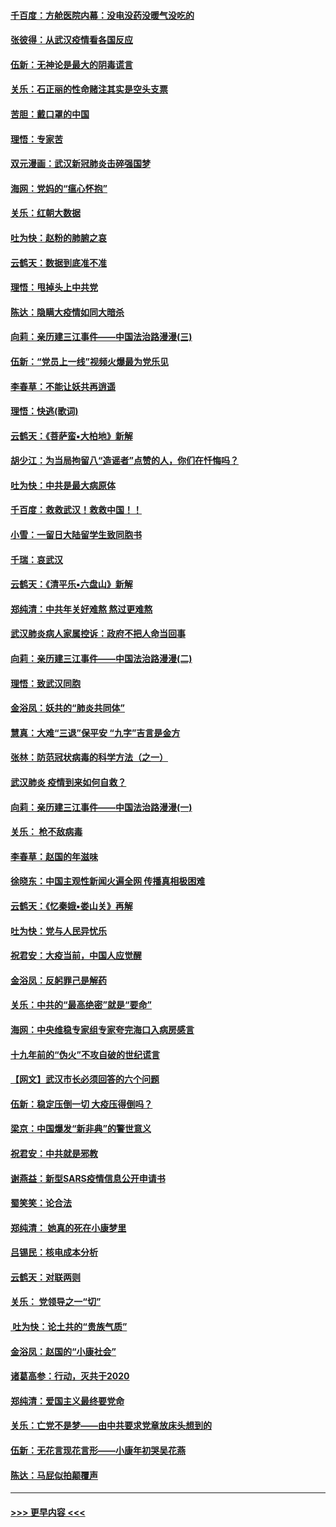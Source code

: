 #### [千百度：方舱医院内幕：没电没药没暖气没吃的](../pages/nsc993/n11850211.md?t=02072333) 
#### [张彼得：从武汉疫情看各国反应](../pages/nsc993/n11850102.md?t=02072333) 
#### [伍新：无神论是最大的阴毒谎言](../pages/nsc993/n11846129.md?t=02072333) 
#### [关乐：石正丽的性命赌注其实是空头支票](../pages/nsc993/n11846109.md?t=02072333) 
#### [苦胆：戴口罩的中国](../pages/nsc993/n11845576.md?t=02072333) 
#### [理悟：专家苦](../pages/nsc993/n11845564.md?t=02072333) 
#### [双元漫画：武汉新冠肺炎击碎强国梦](../pages/nsc993/n11843320.md?t=02072333) 
#### [海网：党妈的“瘟心怀抱”](../pages/nsc993/n11840740.md?t=02072333) 
#### [关乐：红朝大数据](../pages/nsc993/n11840675.md?t=02072333) 
#### [吐为快：赵粉的肺腑之哀](../pages/nsc993/n11840618.md?t=02072333) 
#### [云鹤天：数据到底准不准](../pages/nsc993/n11840325.md?t=02072333) 
#### [理悟：甩掉头上中共党](../pages/nsc993/n11838826.md?t=02072333) 
#### [陈达：隐瞒大疫情如同大暗杀](../pages/nsc993/n11838771.md?t=02072333) 
#### [向莉：亲历建三江事件——中国法治路漫漫(三)](../pages/nsc993/n11831825.md?t=02072333) 
#### [伍新：“党员上一线”视频火爆最为党乐见](../pages/nsc993/n11838200.md?t=02072333) 
#### [李春草：不能让妖共再逍遥](../pages/nsc993/n11838102.md?t=02072333) 
#### [理悟：快逃(歌词)](../pages/nsc993/n11838083.md?t=02072333) 
#### [云鹤天：《菩萨蛮▪大柏地》新解](../pages/nsc993/n11838059.md?t=02072333) 
#### [胡少江：为当局拘留八“造谣者”点赞的人，你们在忏悔吗？](../pages/nsc993/n11836801.md?t=02072333) 
#### [吐为快：中共是最大病原体](../pages/nsc993/n11836748.md?t=02072333) 
#### [千百度：救救武汉！救救中国！！](../pages/nsc993/n11836145.md?t=02072333) 
#### [小雪：一留日大陆留学生致同胞书](../pages/nsc993/n11834624.md?t=02072333) 
#### [千瑞：哀武汉](../pages/nsc993/n11833647.md?t=02072333) 
#### [云鹤天：《清平乐▪六盘山》新解](../pages/nsc993/n11833611.md?t=02072333) 
#### [郑纯清：中共年关好难熬 熬过更难熬](../pages/nsc993/n11833489.md?t=02072333) 
#### [武汉肺炎病人家属控诉：政府不把人命当回事](../pages/nsc993/n11833205.md?t=02072333) 
#### [向莉：亲历建三江事件——中国法治路漫漫(二)](../pages/nsc993/n11829102.md?t=02072333) 
#### [理悟：致武汉同胞](../pages/nsc993/n11831522.md?t=02072333) 
#### [金浴凤：妖共的“肺炎共同体”](../pages/nsc993/n11829448.md?t=02072333) 
#### [慧真：大难“三退”保平安 “九字”吉言是金方](../pages/nsc993/n11829501.md?t=02072333) 
#### [张林：防范冠状病毒的科学方法（之一）](../pages/nsc993/n11828618.md?t=02072333) 
#### [武汉肺炎 疫情到来如何自救？](../pages/nsc993/n11827632.md?t=02072333) 
#### [向莉：亲历建三江事件——中国法治路漫漫(一)](../pages/nsc993/n11827190.md?t=02072333) 
#### [关乐： 枪不敌病毒](../pages/nsc993/n11826746.md?t=02072333) 
#### [李春草：赵国的年滋味](../pages/nsc993/n11826321.md?t=02072333) 
#### [徐晓东：中国主观性新闻火遍全网 传播真相极困难](../pages/nsc993/n11826508.md?t=02072333) 
#### [云鹤天：《忆秦娥▪娄山关》再解](../pages/nsc993/n11824682.md?t=02072333) 
#### [吐为快：党与人民异忧乐](../pages/nsc993/n11824660.md?t=02072333) 
#### [祝君安：大疫当前，中国人应觉醒](../pages/nsc993/n11821946.md?t=02072333) 
#### [金浴凤：反躬罪己是解药](../pages/nsc993/n11820280.md?t=02072333) 
#### [关乐：中共的“最高绝密”就是“要命”](../pages/nsc993/n11816946.md?t=02072333) 
#### [海网：中央维稳专家组专家夸完海口入病房感言](../pages/nsc993/n11815138.md?t=02072333) 
#### [十九年前的“伪火”不攻自破的世纪谎言](../pages/nsc993/n11813238.md?t=02072333) 
#### [【网文】武汉市长必须回答的六个问题](../pages/nsc993/n11813848.md?t=02072333) 
#### [伍新：稳定压倒一切 大疫压得倒吗？](../pages/nsc993/n11812634.md?t=02072333) 
#### [梁京：中国爆发“新非典”的警世意义](../pages/nsc993/n11812554.md?t=02072333) 
#### [祝君安：中共就是邪教](../pages/nsc993/n11812431.md?t=02072333) 
#### [谢燕益：新型SARS疫情信息公开申请书](../pages/nsc993/n11808840.md?t=02072333) 
#### [蜀笑笑：论合法](../pages/nsc993/n11808064.md?t=02072333) 
#### [郑纯清： 她真的死在小康梦里](../pages/nsc993/n11806623.md?t=02072333) 
#### [吕锡民：核电成本分析](../pages/nsc993/n11806284.md?t=02072333) 
#### [云鹤天：对联两则](../pages/nsc993/n11805957.md?t=02072333) 
#### [关乐： 党领导之一“切”](../pages/nsc993/n11804505.md?t=02072333) 
#### [ 吐为快：论土共的“贵族气质”](../pages/nsc993/n11804490.md?t=02072333) 
#### [金浴凤：赵国的“小康社会”](../pages/nsc993/n11804452.md?t=02072333) 
#### [诸葛高参：行动，灭共于2020](../pages/nsc993/n11804120.md?t=02072333) 
#### [郑纯清：爱国主义最终要党命](../pages/nsc993/n11802197.md?t=02072333) 
#### [关乐：亡党不是梦——由中共要求党章放床头想到的](../pages/nsc993/n11802156.md?t=02072333) 
#### [伍新：无花言现花言形——小康年初哭吴花燕](../pages/nsc993/n11800044.md?t=02072333) 
#### [陈达：马屁似拍颠覆声](../pages/nsc993/n11800010.md?t=02072333) 

----
#### [ >>> 更早内容 <<< ](../indexes/nsc993-earlier.md)
